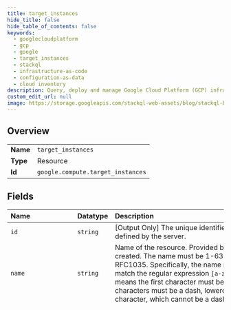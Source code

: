 ```yaml
---
title: target_instances
hide_title: false
hide_table_of_contents: false
keywords:
  - googlecloudplatform
  - gcp
  - google
  - target_instances
  - stackql
  - infrastructure-as-code
  - configuration-as-data
  - cloud inventory
description: Query, deploy and manage Google Cloud Platform (GCP) infrastructure and resources using SQL
custom_edit_url: null
image: https://storage.googleapis.com/stackql-web-assets/blog/stackql-blog-post-featured-image.png
---
```

  
    

## Overview
<table><tbody>
<tr><td><b>Name</b></td><td><code>target_instances</code></td></tr>
<tr><td><b>Type</b></td><td>Resource</td></tr>
<tr><td><b>Id</b></td><td><code>google.compute.target_instances</code></td></tr>
</tbody></table>

## Fields
| Name | Datatype | Description |
|:-----|:---------|:------------|
| `id` | `string` | [Output Only] The unique identifier for the resource. This identifier is defined by the server. |
| `name` | `string` | Name of the resource. Provided by the client when the resource is created. The name must be 1-63 characters long, and comply with RFC1035. Specifically, the name must be 1-63 characters long and match the regular expression `[a-z]([-a-z0-9]*[a-z0-9])?` which means the first character must be a lowercase letter, and all following characters must be a dash, lowercase letter, or digit, except the last character, which cannot be a dash. |
| `description` | `string` | An optional description of this resource. Provide this property when you create the resource. |
| `network` | `string` | The URL of the network this target instance uses to forward traffic. If not specified, the traffic will be forwarded to the network that the default network interface belongs to. |
| `zone` | `string` | [Output Only] URL of the zone where the target instance resides. You must specify this field as part of the HTTP request URL. It is not settable as a field in the request body. |
| `kind` | `string` | [Output Only] The type of the resource. Always compute#targetInstance for target instances. |
| `natPolicy` | `string` | NAT option controlling how IPs are NAT'ed to the instance. Currently only NO_NAT (default value) is supported. |
| `selfLink` | `string` | [Output Only] Server-defined URL for the resource. |
| `instance` | `string` | A URL to the virtual machine instance that handles traffic for this target instance. When creating a target instance, you can provide the fully-qualified URL or a valid partial URL to the desired virtual machine. For example, the following are all valid URLs: - https://www.googleapis.com/compute/v1/projects/project/zones/zone /instances/instance - projects/project/zones/zone/instances/instance - zones/zone/instances/instance  |
| `creationTimestamp` | `string` | [Output Only] Creation timestamp in RFC3339 text format. |
## Methods
| Name | Accessible by | Required Params | Description |
|:-----|:--------------|:----------------|:------------|
| `targetInstances_aggregatedList` | `SELECT` | `project` | Retrieves an aggregated list of target instances. |
| `targetInstances_get` | `SELECT` | `project, targetInstance, zone` | Returns the specified TargetInstance resource. Gets a list of available target instances by making a list() request. |
| `targetInstances_list` | `SELECT` | `project, zone` | Retrieves a list of TargetInstance resources available to the specified project and zone. |
| `targetInstances_insert` | `INSERT` | `project, zone` | Creates a TargetInstance resource in the specified project and zone using the data included in the request. |
| `targetInstances_delete` | `DELETE` | `project, targetInstance, zone` | Deletes the specified TargetInstance resource. |
